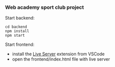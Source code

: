 ### Web academy sport club project

Start backend:
```
cd backend
npm install
npm start
```

Start frontend:
- install the [Live Server](https://marketplace.visualstudio.com/items?itemName=ritwickdey.LiveServer) extension from VSCode 
- open the frontend/index.html file with live server

